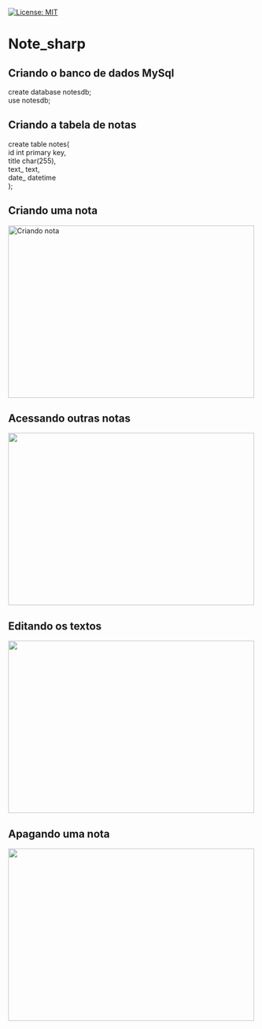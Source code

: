 [![License: MIT](https://img.shields.io/badge/License-MIT-yellow.svg)](https://opensource.org/licenses/MIT)
<h1>Note_sharp</h1>
<h2>Criando o banco de dados MySql</h2>
create database notesdb;<br>
use notesdb;

<h2>Criando a tabela de notas</h2>
create table notes(<br>
	id int primary key,<br>
	title char(255),<br>
	text_ text,<br>
	date_ datetime<br>
);

<h2>Criando uma nota</h2>
<img src='creating_note.gif' alt='Criando nota' width='500' height='350'>

<h2>Acessando outras notas</h2>
<img src='switching.gif' width='500' height='350'>

<h2>Editando os textos</h2>
<img src='editing.gif' width='500' height='350'>

<h2>Apagando uma nota</h2>
<img src='erasing.gif' width='500' height='350'>
